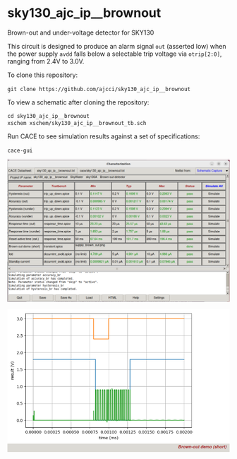 # sky130_ajc_ip__brownout
Brown-out and under-voltage detector for SKY130

This circuit is designed to produce an alarm signal `out` (asserted low) when the power supply `avdd` falls below a selectable trip voltage via `otrip[2:0]`, ranging from 2.4V to 3.0V.

To clone this repository:

`git clone https://github.com/ajcci/sky130_ajc_ip__brownout`

To view a schematic after cloning the repository:

```
cd sky130_ajc_ip__brownout
xschem xschem/sky130_ajc_ip__brownout_tb.sch
```

Run CACE to see simulation results against a set of specifications:

`cace-gui`

![](sky130_ajc_ip__brownout.png)

![](brownout_demo.png)
